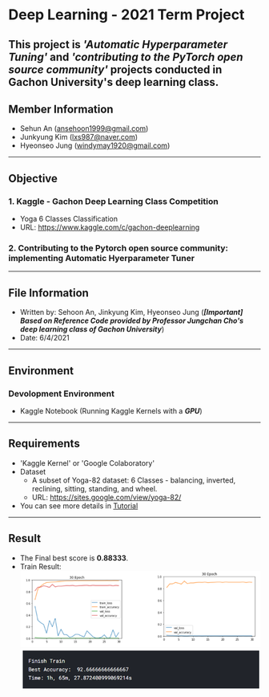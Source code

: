 # Deep Learning - 2021 Term Project  
This project is *'Automatic Hyperparameter Tuning'* and *'contributing to the PyTorch open source community'* projects conducted in Gachon University's deep learning class.  
---
## Member Information
- Sehun An (ansehoon1999@gmail.com)
- Junkyung Kim (lxs987@naver.com)
- Hyeonseo Jung (windymay1920@gmail.com)
---
## Objective  
### 1. Kaggle - Gachon Deep Learning Class Competition
- Yoga 6 Classes Classification
- URL: https://www.kaggle.com/c/gachon-deeplearning
### 2. Contributing to the Pytorch open source community: implementing Automatic Hyerparameter Tuner
---
## File Information
- Written by: Sehoon An, Jinkyung Kim, Hyeonseo Jung (***[Important] Based on Reference Code provided by Professor Jungchan Cho's deep learning class of Gachon University***)
- Date: 6/4/2021
---
## Environment  
### Devolopment Environment  
- Kaggle Notebook (Running Kaggle Kernels with a ***GPU***)
---
## Requirements
- 'Kaggle Kernel' or 'Google Colaboratory'
- Dataset
   - A subset of Yoga-82 dataset: 6 Classes - balancing, inverted, reclining, sitting, standing, and wheel.
   - URL: https://sites.google.com/view/yoga-82/
- You can see more details in [Tutorial](https://github.com/HyeonseoJUNG/deep-learning-2021-term-project/wiki)
---
## Result
- The Final best score is **0.88333**.
- Train Result:    
![](https://github.com/HyeonseoJUNG/deep-learning-2021-term-project/blob/main/Image/picture%20(6).png)  
![](https://github.com/HyeonseoJUNG/deep-learning-2021-term-project/blob/main/Image/picture%20(7).png) 
